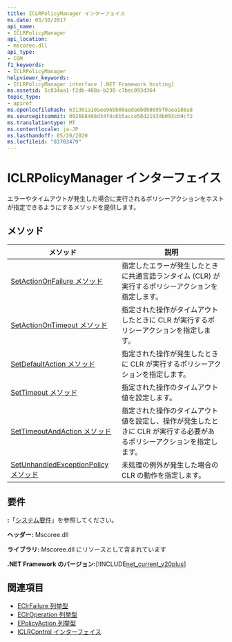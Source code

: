 ```yaml
---
title: ICLRPolicyManager インターフェイス
ms.date: 03/30/2017
api_name:
- ICLRPolicyManager
api_location:
- mscoree.dll
api_type:
- COM
f1_keywords:
- ICLRPolicyManager
helpviewer_keywords:
- ICLRPolicyManager interface [.NET Framework hosting]
ms.assetid: 5c834aa1-f2db-408a-b230-c7bec093d364
topic_type:
- apiref
ms.openlocfilehash: 631301a10aee96bb00aeda6b0b8695f0aea186a8
ms.sourcegitcommit: 0926684d8d34f4c6b5acce58d2193db093cb9cf2
ms.translationtype: MT
ms.contentlocale: ja-JP
ms.lasthandoff: 05/20/2020
ms.locfileid: "83703479"
---
```

# <a name="iclrpolicymanager-interface"></a>ICLRPolicyManager インターフェイス
エラーやタイムアウトが発生した場合に実行されるポリシーアクションをホストが指定できるようにするメソッドを提供します。  
  
## <a name="methods"></a>メソッド  
  
|メソッド|説明|  
|------------|-----------------|  
|[SetActionOnFailure メソッド](iclrpolicymanager-setactiononfailure-method.md)|指定したエラーが発生したときに共通言語ランタイム (CLR) が実行するポリシーアクションを指定します。|  
|[SetActionOnTimeout メソッド](iclrpolicymanager-setactionontimeout-method.md)|指定された操作がタイムアウトしたときに CLR が実行するポリシーアクションを指定します。|  
|[SetDefaultAction メソッド](iclrpolicymanager-setdefaultaction-method.md)|指定された操作が発生したときに CLR が実行するポリシーアクションを指定します。|  
|[SetTimeout メソッド](iclrpolicymanager-settimeout-method.md)|指定された操作のタイムアウト値を設定します。|  
|[SetTimeoutAndAction メソッド](iclrpolicymanager-settimeoutandaction-method.md)|指定された操作のタイムアウト値を設定し、操作が発生したときに CLR が実行する必要があるポリシーアクションを指定します。|  
|[SetUnhandledExceptionPolicy メソッド](iclrpolicymanager-setunhandledexceptionpolicy-method.md)|未処理の例外が発生した場合の CLR の動作を指定します。|  
  
## <a name="requirements"></a>要件  
 **:**「[システム要件](../../get-started/system-requirements.md)」を参照してください。  
  
 **ヘッダー:** Mscoree.dll  
  
 **ライブラリ:** Mscoree.dll にリソースとして含まれています  
  
 **.NET Framework のバージョン:**[!INCLUDE[net_current_v20plus](../../../../includes/net-current-v20plus-md.md)]  
  
## <a name="see-also"></a>関連項目

- [EClrFailure 列挙型](eclrfailure-enumeration.md)
- [EClrOperation 列挙型](eclroperation-enumeration.md)
- [EPolicyAction 列挙型](epolicyaction-enumeration.md)
- [ICLRControl インターフェイス](iclrcontrol-interface.md)
